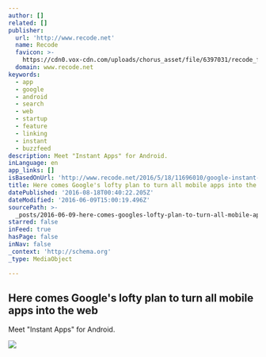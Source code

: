 ```yaml
---
author: []
related: []
publisher:
  url: 'http://www.recode.net'
  name: Recode
  favicon: >-
    https://cdn0.vox-cdn.com/uploads/chorus_asset/file/6397031/recode_favicon-64.0.png
  domain: www.recode.net
keywords:
  - app
  - google
  - android
  - search
  - web
  - startup
  - feature
  - linking
  - instant
  - buzzfeed
description: Meet "Instant Apps" for Android.
inLanguage: en
app_links: []
isBasedOnUrl: 'http://www.recode.net/2016/5/18/11696010/google-instant-apps-deep-linking'
title: Here comes Google's lofty plan to turn all mobile apps into the web
datePublished: '2016-08-18T00:40:22.205Z'
dateModified: '2016-06-09T15:00:19.496Z'
sourcePath: >-
  _posts/2016-06-09-here-comes-googles-lofty-plan-to-turn-all-mobile-apps-into.md
starred: false
inFeed: true
hasPage: false
inNav: false
_context: 'http://schema.org'
_type: MediaObject

---
```

<article style=""><h1>Here comes Google's lofty plan to turn all mobile apps into the web</h1><p>Meet "Instant Apps" for Android.</p><img src="https://cdn3.vox-cdn.com/uploads/chorus_image/image/49625487/532150064.0.jpg" /></article>